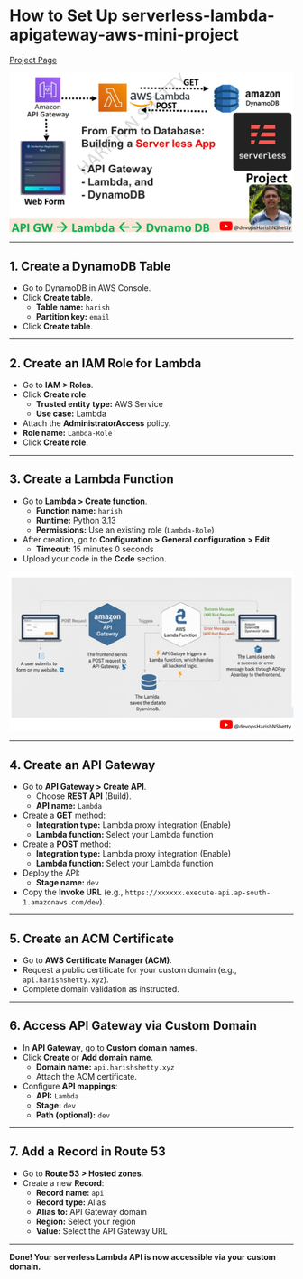 # How to Set Up serverless-lambda-apigateway-aws-mini-project

[Project Page](https://harishnshetty.github.io/projects.html)

[![Video Tutorial](https://github.com/harishnshetty/image-data-project/blob/f7b2a2490ad8bae5c0ee6f9056160a6275678341/serverless%20pyhton%20Project.jpg)](https://youtu.be/G6xeBhUgGBo)

---

## 1. Create a DynamoDB Table

- Go to DynamoDB in AWS Console.
- Click **Create table**.
  - **Table name:** `harish`
  - **Partition key:** `email`
- Click **Create table**.

---

## 2. Create an IAM Role for Lambda

- Go to **IAM > Roles**.
- Click **Create role**.
  - **Trusted entity type:** AWS Service
  - **Use case:** Lambda
- Attach the **AdministratorAccess** policy.
- **Role name:** `Lambda-Role`
- Click **Create role**.

---

## 3. Create a Lambda Function

- Go to **Lambda > Create function**.
  - **Function name:** `harish`
  - **Runtime:** Python 3.13
  - **Permissions:** Use an existing role (`Lambda-Role`)
- After creation, go to **Configuration > General configuration > Edit**.
  - **Timeout:** 15 minutes 0 seconds
- Upload your code in the **Code** section.

[![Video Tutorial](https://github.com/harishnshetty/image-data-project/blob/f7b2a2490ad8bae5c0ee6f9056160a6275678341/serverless%20pyhton%20Project1.jpg)](https://youtu.be/G6xeBhUgGBo)

---

## 4. Create an API Gateway

- Go to **API Gateway > Create API**.
  - Choose **REST API** (Build).
  - **API name:** `Lambda`
- Create a **GET** method:
  - **Integration type:** Lambda proxy integration (Enable)
  - **Lambda function:** Select your Lambda function
- Create a **POST** method:
  - **Integration type:** Lambda proxy integration (Enable)
  - **Lambda function:** Select your Lambda function
- Deploy the API:
  - **Stage name:** `dev`
- Copy the **Invoke URL** (e.g., `https://xxxxxx.execute-api.ap-south-1.amazonaws.com/dev`).

---

## 5. Create an ACM Certificate

- Go to **AWS Certificate Manager (ACM)**.
- Request a public certificate for your custom domain (e.g., `api.harishshetty.xyz`).
- Complete domain validation as instructed.

---

## 6. Access API Gateway via Custom Domain

- In **API Gateway**, go to **Custom domain names**.
- Click **Create** or **Add domain name**.
  - **Domain name:** `api.harishshetty.xyz`
  - Attach the ACM certificate.
- Configure **API mappings**:
  - **API:** `Lambda`
  - **Stage:** `dev`
  - **Path (optional):** `dev`

---

## 7. Add a Record in Route 53

- Go to **Route 53 > Hosted zones**.
- Create a new **Record**:
  - **Record name:** `api`
  - **Record type:** Alias
  - **Alias to:** API Gateway domain
  - **Region:** Select your region
  - **Value:** Select the API Gateway URL

---

**Done! Your serverless Lambda API is now accessible via your custom domain.**
